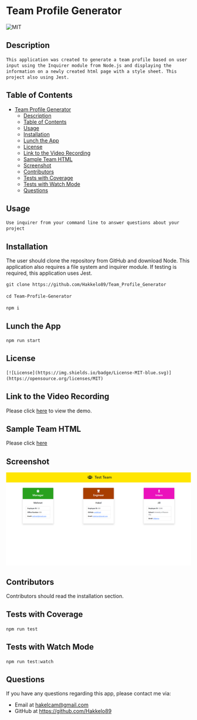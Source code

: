 # Team Profile Generator

![MIT](https://img.shields.io/badge/license-MIT-green)

## Description

    This application was created to generate a team profile based on user input using the Inquirer module from Node.js and displaying the information on a newly created html page with a style sheet. This project also using Jest.

## Table of Contents

- [Team Profile Generator](#team-profile-generator)
  - [Description](#description)
  - [Table of Contents](#table-of-contents)
  - [Usage](#usage)
  - [Installation](#installation)
  - [Lunch the App](#lunch-the-app)
  - [License](#license)
  - [Link to the Video Recording](#link-to-the-video-recording)
  - [Sample Team HTML](#sample-team-html)
  - [Screenshot](#screenshot)
  - [Contributors](#contributors)
  - [Tests with Coverage](#tests-with-coverage)
  - [Tests with Watch Mode](#tests-with-watch-mode)
  - [Questions](#questions)

## Usage

    Use inquirer from your command line to answer questions about your project

## Installation

The user should clone the repository from GitHub and download Node. This application also requires a file system and inquirer module. If testing is required, this application uses Jest.

```
git clone https://github.com/Hakkelo89/Team_Profile_Generator

cd Team-Profile-Generator

npm i
```

## Lunch the App

`npm run start`

## License

    [![License](https://img.shields.io/badge/License-MIT-blue.svg)](https://opensource.org/licenses/MIT)

## Link to the Video Recording

Please click [here](https://drive.google.com/file/d/1W3ecGNMnWNTUTq99wvG_OVguJLH746CO/view) to view the demo.

## Sample Team HTML

Please click [here](https://github.com/Hakkelo89/Team_Profile_Generator/blob/main/output/team.html)

## Screenshot

![Team Profile Generator Live Screenshot](./img/screenshot1.png)

## Contributors

Contributors should read the installation section.

## Tests with Coverage

`npm run test`

## Tests with Watch Mode

`npm run test:watch`

## Questions

If you have any questions regarding this app, please contact me via:

- Email at hakelcam@gmail.com
- GitHub at <https://github.com/Hakkelo89>

